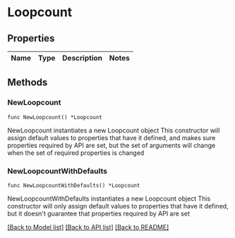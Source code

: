 # Loopcount

## Properties

Name | Type | Description | Notes
------------ | ------------- | ------------- | -------------

## Methods

### NewLoopcount

`func NewLoopcount() *Loopcount`

NewLoopcount instantiates a new Loopcount object
This constructor will assign default values to properties that have it defined,
and makes sure properties required by API are set, but the set of arguments
will change when the set of required properties is changed

### NewLoopcountWithDefaults

`func NewLoopcountWithDefaults() *Loopcount`

NewLoopcountWithDefaults instantiates a new Loopcount object
This constructor will only assign default values to properties that have it defined,
but it doesn't guarantee that properties required by API are set


[[Back to Model list]](../README.md#documentation-for-models) [[Back to API list]](../README.md#documentation-for-api-endpoints) [[Back to README]](../README.md)


